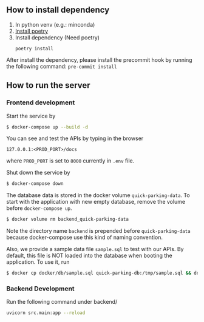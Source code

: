 ## How to install dependency
1. In python venv (e.g.: minconda)
2. [Install poetry](https://python-poetry.org/docs/#installing-with-the-official-installer)
3. Install dependency (Need poetry)
    ```
    poetry install
    ```

After install the dependency, please install the precommit hook by running the following command: ```pre-commit install```

## How to run the server

### Frontend development
Start the service by
```bash
$ docker-compose up --build -d
```

You can see and test the APIs by typing in the browser
```
127.0.0.1:<PROD_PORT>/docs
```
where `PROD_PORT` is set to `8000` currently in `.env` file.

Shut down the service by
```bash
$ docker-compose down
```

The database data is stored in the docker volume `quick-parking-data`. To start with the application with new empty database, remove the volume before `docker-compose up`.
```bash
$ docker volume rm backend_quick-parking-data
```
Note the directory name `backend` is prepended before `quick-parking-data` because docker-compose use this kind of naming convention.

Also, we provide a sample data file `sample.sql` to test with our APIs.
By default, this file is NOT loaded into the database when booting the application.
To use it, run
```bash
$ docker cp docker/db/sample.sql quick-parking-db:/tmp/sample.sql && docker exec quick-parking-db bash -c "psql -U quickparking < /tmp/sample.sql"
```

### Backend Development
Run the following command under backend/
```bash
uvicorn src.main:app --reload
```